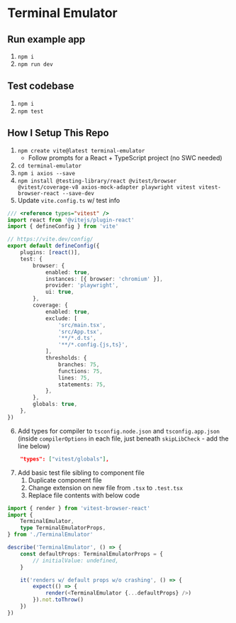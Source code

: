 # Terminal Emulator

## Run example app

1. `npm i`
1. `npm run dev`

## Test codebase

1. `npm i`
1. `npm test`

## How I Setup This Repo

1. `npm create vite@latest terminal-emulator`
    - Follow prompts for a React + TypeScript project (no SWC needed)
2. `cd terminal-emulator`
3. `npm i axios --save`
4. `npm install @testing-library/react @vitest/browser @vitest/coverage-v8 axios-mock-adapter playwright vitest vitest-browser-react --save-dev`
5. Update `vite.config.ts` w/ test info

```typescript
/// <reference types="vitest" />
import react from '@vitejs/plugin-react'
import { defineConfig } from 'vite'

// https://vite.dev/config/
export default defineConfig({
	plugins: [react()],
	test: {
		browser: {
			enabled: true,
			instances: [{ browser: 'chromium' }],
			provider: 'playwright',
			ui: true,
		},
		coverage: {
			enabled: true,
			exclude: [
				'src/main.tsx',
				'src/App.tsx',
				'**/*.d.ts',
				'**/*.config.{js,ts}',
			],
			thresholds: {
				branches: 75,
				functions: 75,
				lines: 75,
				statements: 75,
			},
		},
		globals: true,
	},
})
```

6. Add types for compiler to `tsconfig.node.json` and `tsconfig.app.json` (inside `compilerOptions` in each file, just beneath `skipLibCheck` - add the line below)

```json
    "types": ["vitest/globals"],
```

7. Add basic test file sibling to component file
    1. Duplicate component file
    1. Change extension on new file from `.tsx` to `.test.tsx`
    1. Replace file contents with below code

```typescript
import { render } from 'vitest-browser-react'
import {
	TerminalEmulator,
	type TerminalEmulatorProps,
} from './TerminalEmulator'

describe('TerminalEmulator', () => {
	const defaultProps: TerminalEmulatorProps = {
		// initialValue: undefined,
	}

	it('renders w/ default props w/o crashing', () => {
		expect(() => {
			render(<TerminalEmulator {...defaultProps} />)
		}).not.toThrow()
	})
})
```
